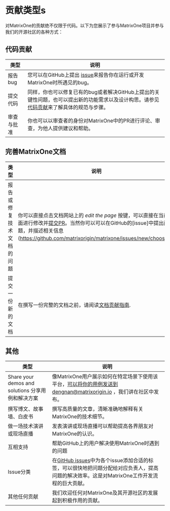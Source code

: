 # 贡献类型s

对MatrixOne的贡献绝不仅限于代码。以下为您展示了参与MatrixOne项目并参与我们的开源社区的各种方式：

## 代码贡献

| 类型            | 说明                                                  |
| ------------------------------ | ------------------------------------------------------------ |
| 报告bug                   | 您可以在GitHub上提出 [issue](https://github.com/matrixorigin/matrixone/issues/new/choose)来报告你在运行或开发MatrixOne时所遇见的bug。|
| 提交代码              | 同样，你也可以修复已有的bug或者解决GitHub上提出的关键性问题，也可以提出新的功能需求以及设计构思。请参见[代码贡献](contribute-code.zh.md)来了解具体的规范与步骤。 |
| 审查与批准 | 你也可以以审查者的身份对MatrixOne中的PR进行评论、审查，为他人提供建议和帮助。 |

## 完善MatrixOne文档

| 类型            | 说明                                                |
| --------------------------------------------- | ------------------------------------------------------------ |
| 报告或修复技术文档的问题| 你可以直接点击文档网站上的 *edit the page* 按键，可以直接在当前页面进行修改并[提交PR](https://github.com/matrixorigin/matrixone/pulls)。当然你可以可以在GitHub的[issue]中提出问题，并描述相关信息(https://github.com/matrixorigin/matrixone/issues/new/choose)。|
| 提交一份新的文档 | 在撰写一份完整的文档之前，请阅读[文档贡献指南](contribute-documentation.zh.md). |

## 其他

| 类型            | 说明                                                |
| ------------------------------------------------- | ------------------------------------------------------------ |
| Share your demos and solutions   分享用例和解决方案                 | 像MatrixOne用户展示如何在特定场景下使用该平台，可以将你的用例发送到dengnan@matrixorigin.io ，我们讲在社区中发布。 |
| 撰写博文、故事墙、白皮书 | 撰写高质量的文章，清晰准确地解释有关MatrixOne的技术细节。|
| 做一场技术演讲或现场直播       | 发表演讲或现场直播可以帮助提高各界朋友对MatrixOne的认识。|
| 互相支持                             | 帮助GitHub上的用户解决使用MatrixOne时遇到的问题 |
| Issue分类                                   | 在[GitHub issues](https://github.com/matrixorigin/matrixone/issues)中为各个issue添加合适的标签，可以很快地把问题分配给对应负责人，提高问题的解决效率。这是对MatrixOne工作开发流程的巨大贡献。 |
| 其他任何贡献                         | 我们欢迎任何对MatrixOne及其开源社区的发展起到积极作用的贡献。 |
